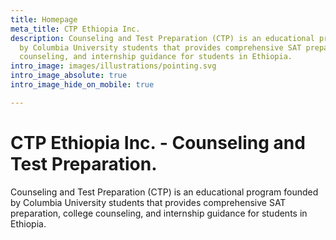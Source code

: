 ```yaml
---
title: Homepage
meta_title: CTP Ethiopia Inc.
description: Counseling and Test Preparation (CTP) is an educational program founded
  by Columbia University students that provides comprehensive SAT preparation, college
  counseling, and internship guidance for students in Ethiopia.
intro_image: images/illustrations/pointing.svg
intro_image_absolute: true
intro_image_hide_on_mobile: true

---
```

# CTP Ethiopia Inc. - Counseling and Test Preparation.

Counseling and Test Preparation (CTP) is an educational program founded by Columbia University students that provides comprehensive SAT preparation, college counseling, and internship guidance for students in Ethiopia.